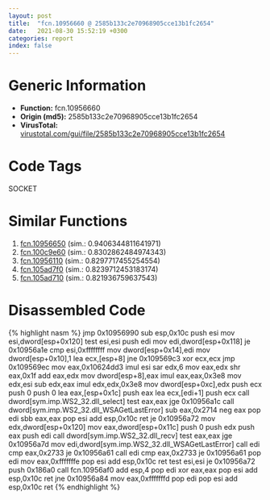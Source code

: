```yaml
---
layout: post
title:  "fcn.10956660 @ 2585b133c2e70968905cce13b1fc2654"
date:   2021-08-30 15:52:19 +0300
categories: report
index: false
---
```


# Generic Information
- **Function:** fcn.10956660
- **Origin (md5):** 2585b133c2e70968905cce13b1fc2654
- **VirusTotal:** [virustotal.com/gui/file/2585b133c2e70968905cce13b1fc2654][virustotal_ref]

# Code Tags
<span class="tag" id="SOCKET">SOCKET</span>


# Similar Functions

1. [fcn.10956650][similar_1_ref] (sim.: 0.9406344811641971)
2. [fcn.100c9e60][similar_2_ref] (sim.: 0.8302862484974343)
3. [fcn.10956110][similar_3_ref] (sim.: 0.8297717455254554)
4. [fcn.105ad7f0][similar_4_ref] (sim.: 0.8239712453183174)
5. [fcn.105ad710][similar_5_ref] (sim.: 0.821936759637543)


# Disassembled Code

{% highlight nasm %}
jmp 0x10956990
sub esp,0x10c
push esi
mov esi,dword[esp+0x120]
test esi,esi
push edi
mov edi,dword[esp+0x118]
je 0x10956a1e
cmp esi,0xffffffff
mov dword[esp+0x14],edi
mov dword[esp+0x10],1
lea ecx,[esp+8]
jne 0x109569c3
xor ecx,ecx
jmp 0x109569ec
mov eax,0x10624dd3
imul esi
sar edx,6
mov eax,edx
shr eax,0x1f
add eax,edx
mov dword[esp+8],eax
imul eax,eax,0x3e8
mov edx,esi
sub edx,eax
imul edx,edx,0x3e8
mov dword[esp+0xc],edx
push ecx
push 0
push 0
lea eax,[esp+0x1c]
push eax
lea ecx,[edi+1]
push ecx
call dword[sym.imp.WS2_32.dll_select]
test eax,eax
jge 0x10956a1c
call dword[sym.imp.WS2_32.dll_WSAGetLastError]
sub eax,0x2714
neg eax
pop edi
sbb eax,eax
pop esi
add esp,0x10c
ret 
je 0x10956a72
mov edx,dword[esp+0x120]
mov eax,dword[esp+0x11c]
push 0
push edx
push eax
push edi
call dword[sym.imp.WS2_32.dll_recv]
test eax,eax
jge 0x10956a7d
mov edi,dword[sym.imp.WS2_32.dll_WSAGetLastError]
call edi
cmp eax,0x2733
je 0x10956a61
call edi
cmp eax,0x2733
je 0x10956a61
pop edi
mov eax,0xfffffffe
pop esi
add esp,0x10c
ret 
test esi,esi
je 0x10956a72
push 0x186a0
call fcn.10956af0
add esp,4
pop edi
xor eax,eax
pop esi
add esp,0x10c
ret 
jne 0x10956a84
mov eax,0xfffffffd
pop edi
pop esi
add esp,0x10c
ret 
{% endhighlight %}


[similar_1_ref]: /report/fcn.10956650@2585b133c2e70968905cce13b1fc2654
[similar_2_ref]: /report/fcn.100c9e60@89dc67d2f980e8488f97b1bf8cb24258
[similar_3_ref]: /report/fcn.10956110@2585b133c2e70968905cce13b1fc2654
[similar_4_ref]: /report/fcn.105ad7f0@2585b133c2e70968905cce13b1fc2654
[similar_5_ref]: /report/fcn.105ad710@2585b133c2e70968905cce13b1fc2654
[virustotal_ref]: https://www.virustotal.com/gui/file/2585b133c2e70968905cce13b1fc2654